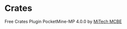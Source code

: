# Crates
Free Crates Plugin PocketMine-MP 4.0.0 by <a href="https://discord.gg/63QQeN9Hve" target="_blank">MiTech MCBE</a>
